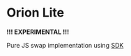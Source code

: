 # Orion Lite

**!!! EXPERIMENTAL !!!**

Pure JS swap implementation using [SDK](https://github.com/orionprotocol/sdk)